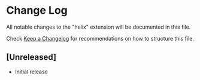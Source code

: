 # Change Log
All notable changes to the "helix" extension will be documented in this file.

Check [Keep a Changelog](http://keepachangelog.com/) for recommendations on how to structure this file.

## [Unreleased]
- Initial release
